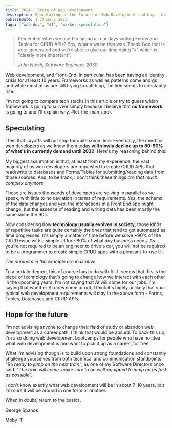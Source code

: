 ```yaml
---
title: 2024 - State of Web Development
description: Speculating on the Future of Web Development and Hope for the Future.
publishDate: 1 January 2023
tags: ["web-dev", "AI", "market-speculation"]
---
```


> Remember when we used to spend all our days writing Forms and Tables for CRUD APIs? Boy, what a waste that was. Thank God that is auto-generated and we're able to give our time doing "x" which is "clearly more important".
>
> _John Ntevh, Software Engineer, 2030_

Web development, and Front-End, in particular, has been having an identity crisis for at least 10 years. Frameworks as well as patterns come and go, and while most of us are still trying to catch up, the tide seems to constantly rise.

I'm not going to compare tech stacks in this article or try to guess which framework is going to survive simply because I believe that **no framework** is going to and I'll explain why. #let_the_man_cook

## Speculating

I feel that Layoffs will not stop for quite some time. Eventually, the need for web developers as we know them today **will slowly decline up to 80-90% of what's in currently demand until 2030**. Here's my reasoning behind this:

My biggest assumption is that, at least from my experience, the vast majority of us web developers are requested to create CRUD APIs that read/write to databases and Forms/Tables for submitting/reading data from those sources. And, to be frank, I don't think these things _are that much complex anymore_.

These are issues thousands of developers are solving in parallel as we speak, with little to no deviation in terms of requirements. _Yes_, the schema of the data changes and _yes_, the interactions in a Front End app might change, but the essence of reading and writing data has been mostly the same since the 90s.

Now considering how **technology usually evolves in society**, those kinds of repetitive tasks are quite certainly the ones that tend to get automated as time progresses. It's simply a matter of time before we solve ~90% of the CRUD issue with a simple UI for ~80% of what any business needs. As you're not required to be an engineer to drive a car, you will not be required to be a programmer to create simple CRUD apps with a pleasant-to-use UI.

_The numbers in the example are indicative._

To a certain degree, this of course has to do with AI. It seems that this is the piece of technology that's going to change how we interact with each other in the upcoming years.
I'm not saying that AI will come for our jobs. I'm saying that whether AI does come or not, I think it's highly unlikely that your typical web development requirements will stay in the above form - Forms, Tables, Databases and CRUD APIs.

## Hope for the future

I'm not advising anyone to change their field of study or abandon web development as a career path. I think that would be absurd. To back this up, I'm also doing web development bootcamps for people who have no idea what web development is and want to pick it up as a career, for free.

What I'm advising though is to build upon strong foundations and constantly challenge yourselves from both technical and communication standpoints.
_"Be ready to jump on the next train"_, as one of my Software Directors once said. _"The train will come, make sure to be well-equipped to jump on as fast as possible"._

I don't know exactly what web development will be in about 7-10 years, but I'm sure it will be around in one form or another.

When in doubt, return to the basics.

George Spanos

Moby IT
